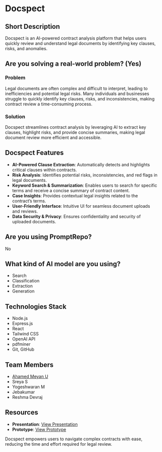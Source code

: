 # Docspect

## Short Description
Docspect is an AI-powered contract analysis platform that helps users quickly review and understand legal documents by identifying key clauses, risks, and anomalies.

## Are you solving a real-world problem? (Yes)

### Problem
Legal documents are often complex and difficult to interpret, leading to inefficiencies and potential legal risks. Many individuals and businesses struggle to quickly identify key clauses, risks, and inconsistencies, making contract review a time-consuming process.

### Solution
Docspect streamlines contract analysis by leveraging AI to extract key clauses, highlight risks, and provide concise summaries, making legal document review more efficient and accessible.

## Docspect Features
- **AI-Powered Clause Extraction**: Automatically detects and highlights critical clauses within contracts.
- **Risk Analysis**: Identifies potential risks, inconsistencies, and red flags in legal documents.
- **Keyword Search & Summarization**: Enables users to search for specific terms and receive a concise summary of contract content.
- **Case Insights**: Provides contextual legal insights related to the contract’s terms.
- **User-Friendly Interface**: Intuitive UI for seamless document uploads and reviews.
- **Data Security & Privacy**: Ensures confidentiality and security of uploaded documents.

## Are you using PromptRepo?
No

## What kind of AI model are you using? 
- Search
- Classification
- Extraction
- Generation

## Technologies Stack
- Node.js
- Express.js
- React
- Tailwind CSS
- OpenAI API
- pdfminer
- Git, GitHub

## Team Members
- [Ahamed Meyan U](https://github.com/Ahamed1846/Docspect.git)
- Sreya S
- Yogeshwaran M
- Jebakumar
- Reshma Devraj

## Resources
- **Presentation**: [View Presentation](https://docs.google.com/presentation/d/1TUqAsfeA1eUd9Pskq32ibZgPD6pXixMlOVwz5pt9aHs/edit#slide=id.p)
- **Prototype**: [View Prototype](https://www.figma.com/proto/apnH9V828nWSCeOGyCKtTq/Docspect-Prototype?node-id=1-4&p=f&t=f70eUyokoemXZolq-1&scaling=scale-down&content-scaling=fixed&page-id=0%3A1&starting-point-node-id=1%3A4)

Docspect empowers users to navigate complex contracts with ease, reducing the time and effort required for legal review.
